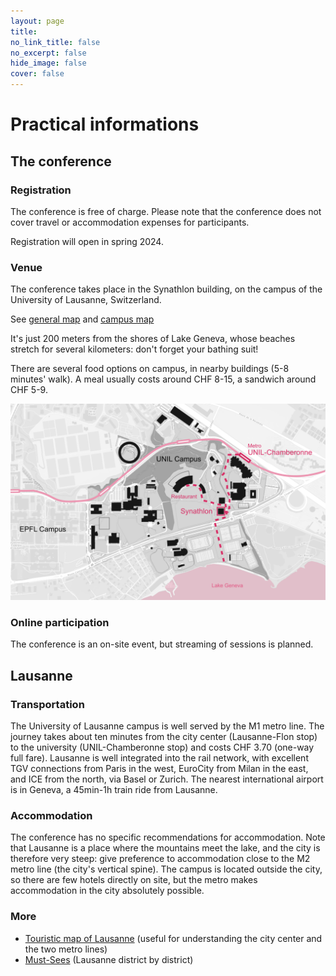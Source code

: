 ```yaml
---
layout: page
title: 
no_link_title: false 
no_excerpt: false 
hide_image: false
cover: false
---
```


# Practical informations

## The conference
### Registration
The conference is free of charge. Please note that the conference does not cover travel or accommodation expenses for participants.

Registration will open in spring 2024.

### Venue

The conference takes place in the Synathlon building, on the campus of the University of Lausanne, Switzerland. 

See [general map](https://maps.app.goo.gl/uyvhtU5re6MYrhiYA) and [campus map](https://planete.unil.ch/?batiment=SYN)

It's just 200 meters from the shores of Lake Geneva, whose beaches stretch for several kilometers: don't forget your bathing suit!

There are several food options on campus, in nearby buildings (5-8 minutes' walk). A meal usually costs around CHF 8-15, a sandwich around CHF 5-9.

 ![Campus map](/img/campusmap_bnw.png)

### Online participation

The conference is an on-site event, but streaming of sessions is planned. 

## Lausanne
### Transportation

The University of Lausanne campus is well served by the M1 metro line. The journey takes about ten minutes from the city center (Lausanne-Flon stop) to the university (UNIL-Chamberonne stop) and costs CHF 3.70 (one-way full fare). Lausanne is well integrated into the rail network, with excellent TGV connections from Paris in the west, EuroCity from Milan in the east, and ICE from the north, via Basel or Zurich. The nearest international airport is in Geneva, a 45min-1h train ride from Lausanne. 

### Accommodation

The conference has no specific recommendations for accommodation. Note that Lausanne is a place where the mountains meet the lake, and the city is therefore very steep: give preference to accommodation close to the M2 metro line (the city's vertical spine). The campus is located outside the city, so there are few hotels directly on site, but the metro makes accommodation in the city absolutely possible.

### More

* [Touristic map of Lausanne](https://issuu.com/jiempe/docs/lt_plan_ville_2023_bloca3_web_lmo?fr=xKAE9_zU1NQ) (useful for understanding the city center and the two metro lines)
* [Must-Sees](https://issuu.com/jiempe/docs/lt_incontournables_2023_en_web_dp?fr=xKAE9_zU1NQ) (Lausanne district by district)

